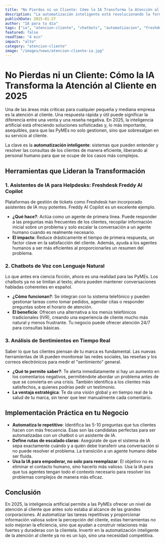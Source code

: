 ```yaml
---
title: "No Pierdas ni un Cliente: Cómo la IA Transforma la Atención al Cliente en 2025"
description: "La automatización inteligente está revolucionando la forma en que las PyMEs interactúan con sus clientes. Desde chatbots que resuelven problemas hasta análisis de sentimientos, la IA de 2025 ofrece soluciones prácticas y asequibles."
publishDate: 2025-01-27
author: "IA para tu día"
tags: ["ia", "atencion-cliente", "chatbots", "automatizacion", "freshdesk"]
featured: false
readTime: "4 min"
impact: "alto"
category: "atencion-cliente"
image: "/images/news/atencion-cliente-ia.jpg"
---
```


# No Pierdas ni un Cliente: Cómo la IA Transforma la Atención al Cliente en 2025

Una de las áreas más críticas para cualquier pequeña y mediana empresa es la atención al cliente. Una respuesta rápida y útil puede significar la diferencia entre una venta y una reseña negativa. En 2025, la inteligencia artificial está ofreciendo soluciones sofisticadas y, lo más importante, asequibles, para que las PyMEs no solo gestionen, sino que sobresalgan en su servicio al cliente.

La clave es la **automatización inteligente**: sistemas que pueden entender y resolver las consultas de los clientes de manera eficiente, liberando al personal humano para que se ocupe de los casos más complejos.

## Herramientas que Lideran la Transformación

### 1. Asistentes de IA para Helpdesks: Freshdesk Freddy AI Copilot
Plataformas de gestión de tickets como Freshdesk han incorporado asistentes de IA muy potentes. Freddy AI Copilot es un excelente ejemplo.

- **¿Qué hace?**: Actúa como un agente de primera línea. Puede responder a las preguntas más frecuentes de los clientes, recopilar información inicial sobre un problema y solo escalar la conversación a un agente humano cuando es realmente necesario.
- **El impacto**: Reduce drásticamente el tiempo de primera respuesta, un factor clave en la satisfacción del cliente. Además, ayuda a los agentes humanos a ser más eficientes al proporcionarles un resumen del problema.

### 2. Chatbots de Voz con Lenguaje Natural
Lo que antes era ciencia ficción, ahora es una realidad para las PyMEs. Los chatbots ya no se limitan al texto; ahora pueden mantener conversaciones habladas coherentes en español.

- **¿Cómo funcionan?**: Se integran con tu sistema telefónico y pueden gestionar tareas como tomar pedidos, agendar citas o responder preguntas sobre el horario de atención.
- **El beneficio**: Ofrecen una alternativa a los menús telefónicos tradicionales (IVR), creando una experiencia de cliente mucho más natural y menos frustrante. Tu negocio puede ofrecer atención 24/7 para consultas básicas.

### 3. Análisis de Sentimientos en Tiempo Real
Saber lo que tus clientes piensan de tu marca es fundamental. Las nuevas herramientas de IA pueden monitorear las redes sociales, las reseñas y los correos electrónicos para medir el "sentimiento" general.

- **¿Qué te permite saber?**: Te alerta inmediatamente si hay un aumento en los comentarios negativos, permitiéndote abordar un problema antes de que se convierta en una crisis. También identifica a los clientes más satisfechos, a quienes podrías pedir un testimonio.
- **La ventaja estratégica**: Te da una visión global y en tiempo real de la salud de tu marca, sin tener que leer manualmente cada comentario.

## Implementación Práctica en tu Negocio

- **Automatiza lo repetitivo**: Identifica las 5-10 preguntas que tus clientes hacen con más frecuencia. Esas son las candidatas perfectas para ser automatizadas con un chatbot o un asistente de IA.
- **Define rutas de escalado claras**: Asegúrate de que el sistema de IA sepa exactamente cuándo y a quién debe transferir una conversación si no puede resolver el problema. La transición a un agente humano debe ser fluida.
- **Usa la IA para empoderar, no solo para reemplazar**: El objetivo no es eliminar el contacto humano, sino hacerlo más valioso. Usa la IA para que tus agentes tengan todo el contexto necesario para resolver los problemas complejos de manera más eficaz.

## Conclusión

En 2025, la inteligencia artificial permite a las PyMEs ofrecer un nivel de atención al cliente que antes solo estaba al alcance de las grandes corporaciones. Al automatizar las tareas repetitivas y proporcionar información valiosa sobre la percepción del cliente, estas herramientas no solo mejoran la eficiencia, sino que ayudan a construir relaciones más fuertes y duraderas con la clientela. Invertir en la automatización inteligente de la atención al cliente ya no es un lujo, sino una necesidad competitiva.
